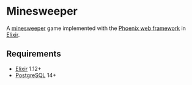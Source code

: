 # Minesweeper

A [minesweeper][minesweeper] game implemented with the [Phoenix web
framework][phoenix] in [Elixir][elixir].

## Requirements

* [Elixir][elixir] 1.12+
* [PostgreSQL][postgresql] 14+

[elixir]: https://elixir-lang.org
[minesweeper]: https://en.wikipedia.org/wiki/Minesweeper_(video_game)
[phoenix]: https://www.phoenixframework.org
[postgresql]: https://www.postgresql.org
